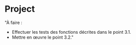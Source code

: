 # Project

"À faire :
- Effectuer les tests des fonctions décrites dans le point 3.1.
- Mettre en œuvre le point 3.2."
